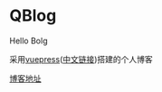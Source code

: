 # QBlog
Hello Bolg

采用[vuepress](https://vuepress.vuejs.org/)([中文链接](https://vuepress.vuejs.org/zh/))搭建的个人博客

[博客地址](https://qyunchao.github.io/QBlog/)
